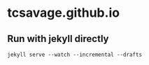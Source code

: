 # tcsavage.github.io

## Run with jekyll directly

```
jekyll serve --watch --incremental --drafts
```